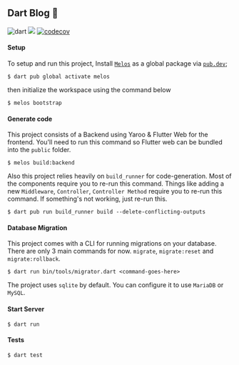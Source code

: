 ## Dart Blog 🚀

![dart](https://github.com/codekeyz/yaroo-example/actions/workflows/test.yml/badge.svg) <a title="Made with Fluent Design" href="https://github.com/bdlukaa/fluent_ui"><img src="https://img.shields.io/badge/fluent-design-blue?style=flat-square&color=gray&labelColor=0078D7"></a> [![codecov](https://codecov.io/gh/codekeyz/yaroo-example/graph/badge.svg?token=Q3YPK3LRLR)](https://codecov.io/gh/codekeyz/yaroo-example)

#### Setup

To setup and run this project, Install [`Melos`](https://melos.invertase.dev/~melos-latest) as a global package via [`pub.dev`](https://pub.dev/packages/melos);

```shell
$ dart pub global activate melos
```

then initialize the workspace using the command below

```shell
$ melos bootstrap
```

#### Generate code

This project consists of a Backend using Yaroo & Flutter Web for the frontend. You'll need to run this command so Flutter web can be bundled into the `public` folder.

```shell
$ melos build:backend
```

Also this project relies heavily on `build_runner` for code-generation. Most of the components require you to re-run this command. Things like adding a new `Middleware`, `Controller`, `Controller Method` require
you to re-run this command. If something's not working, just re-run this.

```shell
$ dart pub run build_runner build --delete-conflicting-outputs
```

#### Database Migration

This project comes with a CLI for running migrations on your database. There are only 3 main commands for now. `migrate`, `migrate:reset` and `migrate:rollback`.

```shell
$ dart run bin/tools/migrator.dart <command-goes-here>
```

The project uses `sqlite` by default. You can configure it to use `MariaDB` or `MySQL`.

#### Start Server

```shell
$ dart run
```

#### Tests

```shell
$ dart test
```
